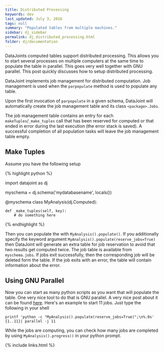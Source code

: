 ```yaml
---
title: Distributed Processing
keywords: dev
last_updated: July 3, 2016
tags: null
summary: "Populated tables from multiple machines."
sidebar: dj_sidebar
permalink: dj_distributed_processing.html
folder: dj/documentation
---
```





DataJoints computed tables support distributed processing. This allows you to start several processes on multiple computers at the same time to populate the table in parallel. This goes very well together with GNU parallel. This post quickly discusses how to setup distributed processing.


DataJoint implements job management for distributed computation. Job management is used when the `parpopulate` method is used to populate any table.

Upon the first invocation of `parpopulate` in a given schema, DataJoint will automatically create the job management table and its class `<package>.Jobs`.

The job management table contains an entry for each `makeTuples`/`_make_tuples` call that has been reserved for computed or that ended in error during the last execution (the error stack is saved). A successful completion of all population tasks will leave the job management table empty.



## Make Tuples


Assume you have the following setup


{% highlight python %}

import datajoint as dj

myschema = dj.schema('mydatabasename', locals())

@myschema
class MyAnalysis(dj.Computed):

	def _make_tuples(self, key):
		# do something here

{% endhighlight %}

Then you can populate the with ```MyAnalysis().populate()```. If you additionally specify the keyword argument ```MyAnalysis().populate(reserve_jobs=True)``` then DataJoint will generate an extra table for job reservation to avoid that two results get computed twice. The job table is available from ```myschema.jobs```. If jobs exit successfully, then the corresponding job will be deleted form the table. If the job exits with an error, the table will contain information about the error.

## Using GNU Parallel

Now you can start as many python scripts as you want that will populate the table. One very nice tool to do that is GNU parallel. A very nice post about it can be found [here](http://unethicalblogger.com/2010/11/11/gnu-parallel-changed-my-life.html). Here's an example to start 11 jobs. Just type the following in your shell

```printf 'python -c "MyAnalysis().populate(reserve_jobs=True)";\n%.0s' {1..11}| parallel -j 11```

While the jobs are computing, you can check how many jobs are completed by using ```MyAnalysis().progress()``` in your python prompt.



{% include links.html %}
